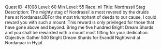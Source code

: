 Quest ID: 41008
Level: 60
Min Level: 55
Race: nil
Title: Nordrassil Stag
Description: The mighty stag of Nordrassil is most revered by the druids here at Nordanaar.$B$BFor the most triumphant of deeds to our cause, I could reward you with such a mount. This reward is only privileged for those that have gone above and beyond. Bring me five hundred Bright Dream Shards and you shall be rewarded with a mount most fitting for your dedication.
Objective: Gather 500 Bright Dream Shards for Evandil Nightwind at Nordanaar in Hyjal.
